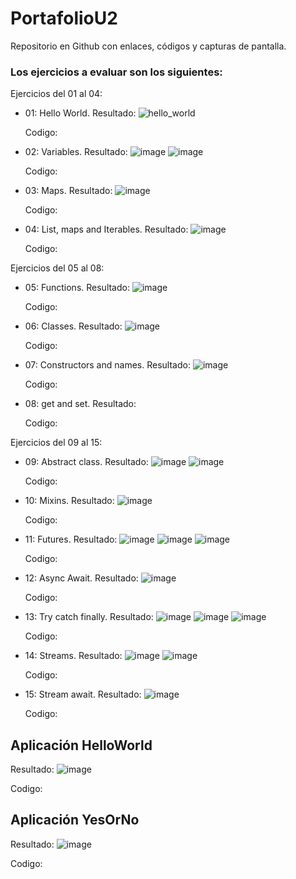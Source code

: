 # PortafolioU2
Repositorio en Github con enlaces, códigos y capturas de pantalla.

### Los ejercicios a evaluar son los siguientes:
Ejercicios del 01 al 04:
* 01: Hello World.
  Resultado:
  ![hello_world](https://github.com/Anthonyy12/PortafolioU2/assets/114314723/e370d511-901d-4a66-89a4-f35fe05d974d)

  Codigo:
  
* 02: Variables.
  Resultado:
  ![image](https://github.com/Anthonyy12/PortafolioU2/assets/114314723/57a95bdd-9192-4b33-97eb-cf387f823e58)
  ![image](https://github.com/Anthonyy12/PortafolioU2/assets/114314723/1fe2eb77-80f9-402a-86c8-347953ef001a)


  Codigo:
  
* 03: Maps.
  Resultado:
  ![image](https://github.com/Anthonyy12/PortafolioU2/assets/114314723/5d5d190f-4d80-4055-8594-aec9fe912400)

  Codigo:
  
* 04: List, maps and Iterables.
  Resultado:
  ![image](https://github.com/Anthonyy12/PortafolioU2/assets/114314723/fd743550-5a0f-4d02-af7e-e6d65431941f)

  Codigo:
  

Ejercicios del 05 al 08:
* 05: Functions.
  Resultado:
  ![image](https://github.com/Anthonyy12/PortafolioU2/assets/114314723/5baab9c2-4e89-4cd7-b337-fb594053081c)

  Codigo:
  
* 06: Classes.
  Resultado:
  ![image](https://github.com/Anthonyy12/PortafolioU2/assets/114314723/f1308ce0-8c90-46cc-974b-a7fa97d2e1dd)

  Codigo:
  
* 07: Constructors and names.
  Resultado:
  ![image](https://github.com/Anthonyy12/PortafolioU2/assets/114314723/85d8eedd-a04c-4e85-9485-752ec60cf5e7)

  Codigo:
  
* 08: get and set.
  Resultado:

  Codigo:
  

Ejercicios del 09 al 15:
* 09: Abstract class.
  Resultado:
  ![image](https://github.com/Anthonyy12/PortafolioU2/assets/114314723/e624814c-33a9-4985-81db-2f3a124d7c03)
  ![image](https://github.com/Anthonyy12/PortafolioU2/assets/114314723/daa08a19-4d5c-4750-98ae-64414ac21314)


  Codigo:
  
* 10: Mixins.
  Resultado:
  ![image](https://github.com/Anthonyy12/PortafolioU2/assets/114314723/4d102cf6-62f3-4360-8f13-cfc7a7f14227)

  Codigo:
  
* 11: Futures.
  Resultado:
  ![image](https://github.com/Anthonyy12/PortafolioU2/assets/114314723/4b70e681-baa0-4966-9252-db8f1955192f)
  ![image](https://github.com/Anthonyy12/PortafolioU2/assets/114314723/716f7984-7ca0-41c2-ba3a-9144af635ae6)
  ![image](https://github.com/Anthonyy12/PortafolioU2/assets/114314723/0f3b77aa-fcdd-49db-9e3c-0e70774de0a4)



  Codigo:
  
* 12: Async Await.
  Resultado:
  ![image](https://github.com/Anthonyy12/PortafolioU2/assets/114314723/950e1209-7eaa-43be-bc68-55153d4b6e94)

  Codigo:
  
* 13: Try catch finally.
  Resultado:
  ![image](https://github.com/Anthonyy12/PortafolioU2/assets/114314723/421b5d8d-0f2e-4a4b-b67b-0b6c877dcad8)
  ![image](https://github.com/Anthonyy12/PortafolioU2/assets/114314723/9b7e014c-693b-4809-a1cb-94d6a7efc0c7)
  ![image](https://github.com/Anthonyy12/PortafolioU2/assets/114314723/a8b01236-7573-4b48-88ff-dd26379fce73)



  Codigo:
  
* 14: Streams.
  Resultado:
  ![image](https://github.com/Anthonyy12/PortafolioU2/assets/114314723/b56ecb4f-c9b2-4f28-a33b-141b67a1e6af)
  ![image](https://github.com/Anthonyy12/PortafolioU2/assets/114314723/7745d3a7-b5ec-4599-9e31-c26e2df3d9f2)


  Codigo:
  
* 15: Stream await.
  Resultado:
  ![image](https://github.com/Anthonyy12/PortafolioU2/assets/114314723/eaa448a3-4792-4883-8a4d-6e2a7cd39642)

  Codigo:
  

## Aplicación HelloWorld
  Resultado:
  ![image](https://github.com/Anthonyy12/PortafolioU2/assets/114314723/2d5a1bf9-05e8-469e-9c6b-e92f4ab53f2b)

  Codigo:
  

## Aplicación YesOrNo
  Resultado:
  ![image](https://github.com/Anthonyy12/PortafolioU2/assets/114314723/f9130939-b2c4-4346-97ab-eb8328d2ba48)

  Codigo:
  
